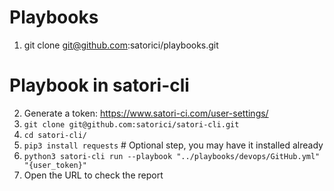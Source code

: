 # Playbooks
1. git clone git@github.com:satorici/playbooks.git

# Playbook in satori-cli
2. Generate a token: https://www.satori-ci.com/user-settings/
3. `git clone git@github.com:satorici/satori-cli.git`
4. `cd satori-cli/`
5. `pip3 install requests` # Optional step, you may have it installed already
6. `python3 satori-cli run --playbook "../playbooks/devops/GitHub.yml" "{user_token}"`
7. Open the URL to check the report
 

